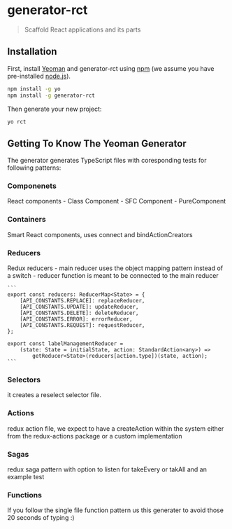 # generator-rct
> Scaffold React applications and its parts

## Installation

First, install [Yeoman](http://yeoman.io) and generator-rct using [npm](https://www.npmjs.com/) (we assume you have pre-installed [node.js](https://nodejs.org/)).

```bash
npm install -g yo
npm install -g generator-rct
```

Then generate your new project:

```bash
yo rct
```

## Getting To Know The Yeoman Generator

The generator generates TypeScript files with coresponding tests for following patterns:

### Componenets
React components
	- Class Component
	- SFC Component
	- PureComponent

### Containers
Smart React components, uses connect and bindActionCreators

### Reducers
Redux reducers
	- main reducer uses the object mapping pattern instead of a switch
	- reducer function is meant to be connected to the main reducer
	
	```
	export const reducers: ReducerMap<State> = {
        [API_CONSTANTS.REPLACE]: replaceReducer,
        [API_CONSTANTS.UPDATE]: updateReducer,
        [API_CONSTANTS.DELETE]: deleteReducer,
        [API_CONSTANTS.ERROR]: errorReducer,
        [API_CONSTANTS.REQUEST]: requestReducer,
    };
    
    export const labelManagementReducer =
        (state: State = initialState, action: StandardAction<any>) =>
            getReducer<State>(reducers[action.type])(state, action);
	```
### Selectors
it creates a reselect selector file.	

### Actions
redux action file, we expect to have a createAction within the system either from the redux-actions package or a custom implementation

### Sagas
redux saga pattern with option to listen for takeEvery or takAll and an example test

### Functions
If you follow the single file function pattern us this generater to avoid those 20 seconds of typing :)
